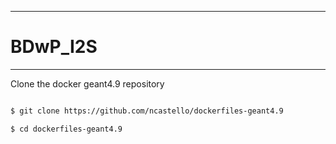 ***
# BDwP_I2S
---

Clone the docker geant4.9 repository

```bash

$ git clone https://github.com/ncastello/dockerfiles-geant4.9

$ cd dockerfiles-geant4.9

```

